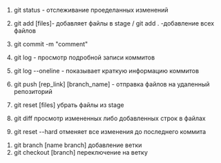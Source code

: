 1. git status - отслеживание проеделанных изменений
2. git add [files]- добавляет файлы в stage / git add . -добавление всех файлов
3. git commit -m "comment"
4. git log - просмотр подробной записи коммитов
5. git log --oneline  - показывает краткую информацию  коммитов
6. git push [rep_link] [branch_name] - отправка файлов на удаленный репозиторий


1. git reset [files]  убрать файлы из stage
2. git diff просмотр измененных либо добавленных строк в файлах
3. git reset --hard  отменяет все изменения до последнего коммита


<!-- Работа с ветками -->
1. git branch [name branch] добавление  ветки
2. git checkout [branch] переключение на ветку

